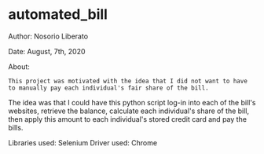 # automated_bill

Author: Nosorio Liberato

Date: August, 7th, 2020

About:

	This project was motivated with the idea that I did not want to have to manually pay each individual's fair share of the bill.
The idea was that I could have this python script log-in into each of the bill's websites, retrieve the balance, calculate each individual's share of the bill,
then apply this amount to each individual's stored credit card and pay the bills.

Libraries used: Selenium
Driver used: Chrome

